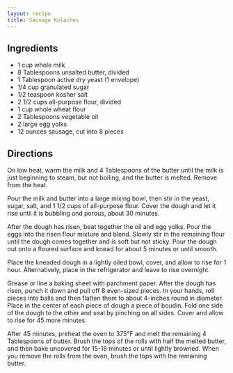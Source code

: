 ```yaml
---
layout: recipe
title: Sausage Kolaches
---
```


## Ingredients

* 1 cup whole milk
* 8 Tablespoons unsalted butter, divided
* 1 Tablespoon active dry yeast (1 envelope)
* 1/4 cup granulated sugar
* 1/2 teaspoon kosher salt
* 2 1/2 cups all-purpose flour, divided
* 1 cup whole wheat flour
* 2 Tablespoons vegetable oil
* 2 large egg yolks
* 12 ounces sausage, cut into 8 pieces

## Directions

On low heat, warm the milk and 4 Tablespoons of the butter until the
milk is just beginning to steam, but not boiling, and the butter is
melted. Remove from the heat.

Pour the milk and butter into a large mixing bowl, then stir in the
yeast, sugar, salt, and 1 1/2 cups of all-purpose flour. Cover the dough
and let it rise until it is bubbling and porous, about 30 minutes.

After the dough has risen, beat together the oil and egg yolks. Pour the
eggs into the risen flour mixture and blend. Slowly stir in the
remaining flour until the dough comes together and is soft but not
sticky. Pour the dough out onto a floured surface and knead for about 5
minutes or until smooth.

Place the kneaded dough in a lightly oiled bowl, cover, and allow to rise for 1 hour. Alternatively, place in the refrigerator and leave to rise overnight.

Grease or line a baking sheet with parchment paper. After the dough has
risen, punch it down and pull off 8 even-sized pieces. In your hands,
roll pieces into balls and then flatten them to about 4-inches round in
diameter. Place in the center of each piece of dough a piece of boudin.
Fold one side of the dough to the other and seal by pinching on all
sides. Cover and allow to rise for 45 more minutes.

After 45 minutes, preheat the oven to 375°F and melt the remaining 4
Tablespoons of butter. Brush the tops of the rolls with half the melted
butter, and then bake uncovered for 15-18 minutes or until lightly
browned. When you remove the rolls from the oven, brush the tops with
the remaining butter.
